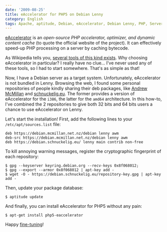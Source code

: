 ```yaml
---
date: '2009-08-25'
title: eAccelerator for PHP5 on Debian Lenny
category: English
tags: Apache, aptitude, Debian, eAccelerator, Debian Lenny, PHP, Server
---
```


[eAccelerator](https://eaccelerator.net) is an _open-source PHP accelerator,
optimizer, and dynamic content cache_ (to quote the official website of the
project). It can effectively speed-up PHP processing on a server by caching
bytecode.

As Wikipedia tells you,
[several tools of this kind exists](https://wikipedia.org/wiki/List_of_PHP_accelerators).
Why choosing eAccelerator in particular? I really have no clue... I've never
used any of these tools, so I had to start somewhere. That's as simple as that!

Now, I have a Debian server as a target system. Unfortunately, eAccelerator is
not bundled in Lenny. Browsing the web, I found some personal repositories of
people kindly sharing their deb packages, like
[Andrew McMillan](https://andrew.mcmillan.net.nz/node/70) and
[schnuckelig.eu](https://www.schnuckelig.eu/blog/debian-lenny-eaccelerator-packages-amd64-20090527).
The former provides a version of eAccelerator for the `i386`, the latter for the
`amd64` architecture. In this how-to, I've combined the 2 repositories to give
both 32 bits and 64 bits users a chance to use eAccelerator on Lenny.

Let's start the installation! First, add the following lines to your
`/etc/apt/sources.list` file:

```sourceslist
deb https://debian.mcmillan.net.nz/debian lenny awm
deb-src https://debian.mcmillan.net.nz/debian lenny awm
deb https://debian.schnuckelig.eu/ lenny main contrib non-free
```

To kill annoying warning messages, register the cryptographic fingerprint of
each repository:

```shell-session
$ gpg --keyserver keyring.debian.org --recv-keys 0x8f068012;
$ gpg --export --armor 0x8f068012 | apt-key add -
$ wget -O - https://debian.schnuckelig.eu/repository-key.gpg | apt-key add -
```

Then, update your package database:

```shell-session
$ aptitude update
```

And finally, you can install eAccelerator for PHP5 without any pain:

```shell-session
$ apt-get install php5-eaccelerator
```

Happy [fine-tuning](https://eaccelerator.net/wiki/Settings)!
